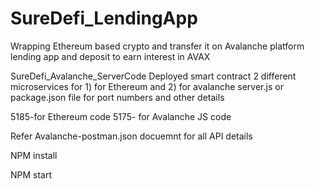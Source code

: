 # SureDefi_LendingApp
Wrapping Ethereum based crypto and transfer it on Avalanche platform lending app and deposit to earn interest in AVAX

SureDefi_Avalanche_ServerCode
Deployed smart contract 2 different microservices for 1) for Ethereum and 2) for avalanche server.js or package.json file for port numbers and other details

5185-for Ethereum code 5175- for Avalanche JS code

Refer Avalanche-postman.json docuemnt for all API details

NPM install

NPM start
